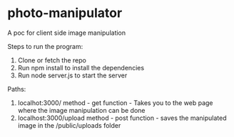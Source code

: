 # photo-manipulator
A poc for client side image manipulation 

Steps to run the program: 

1. Clone or fetch the repo 
2. Run npm install to install the dependencies 
3. Run node server.js to start the server 


Paths:

1. localhot:3000/ 
   method - get 
   function - Takes you to the web page where the image manipulation can be done 
2. localhost:3000/upload
   method - post
   function - saves the manipulated image in the /public/uploads folder 
